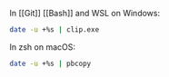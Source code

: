 In [[Git]] [[Bash]] and WSL on Windows:

```sh
date -u +%s | clip.exe
```

In zsh on macOS:

```sh
date -u +%s | pbcopy
```
